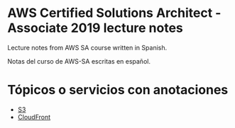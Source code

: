 # AWS Certified Solutions Architect - Associate 2019 lecture notes

Lecture notes from AWS SA course written in Spanish.

Notas del curso de AWS-SA escritas en español.

# Tópicos o servicios con anotaciones

* [S3](/S3)
* [CloudFront](/CloudFront)
